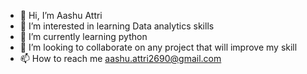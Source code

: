 - 👋 Hi, I’m Aashu Attri
- 👀 I’m interested in learning Data analytics skills
- 🌱 I’m currently learning python
- 💞️ I’m looking to collaborate on any project that will improve my skill
- 📫 How to reach me aashu.attri2690@gmail.com
